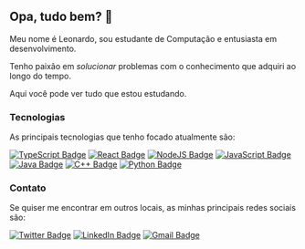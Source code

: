 ## Opa, tudo bem? 👋

Meu nome é Leonardo, sou estudante de Computação e entusiasta em desenvolvimento.

Tenho paixão em *_solucionar_* problemas com o conhecimento que adquiri ao longo do tempo.

Aqui você pode ver tudo que estou estudando.

### Tecnologias

As principais tecnologias que tenho focado atualmente são: 

[![TypeScript Badge](https://img.shields.io/badge/TypeScript-007ACC?style=for-the-badge&logo=typescript&logoColor=white)](https://github.com/lhleonardo?tab=repositories&q=&type=&language=typescript)
[![React Badge](https://img.shields.io/badge/React-20232A?style=for-the-badge&logo=react&logoColor=61DAFB)](https://github.com/lhleonardo?tab=repositories)
[![NodeJS Badge](https://img.shields.io/badge/Node.js-43853D?style=for-the-badge&logo=node.js&logoColor=white)](https://github.com/lhleonardo?tab=repositories&q=&type=&language=typescript)
[![JavaScript Badge](https://img.shields.io/badge/JavaScript-323330?style=for-the-badge&logo=javascript&logoColor=F7DF1E)](https://github.com/lhleonardo?tab=repositories&q=&type=&language=javascript)
[![Java Badge](https://img.shields.io/badge/Java-ED8B00?style=for-the-badge&logo=java&logoColor=white)](https://github.com/lhleonardo?tab=repositories&q=&type=&language=java)
[![C++ Badge](https://img.shields.io/badge/C%2B%2B-00599C?style=for-the-badge&logo=c%2B%2B&logoColor=white)](https://github.com/lhleonardo?tab=repositories&q=&type=&language=c%2B%2B)
[![Python Badge](https://img.shields.io/badge/Python-14354C?style=for-the-badge&logo=python&logoColor=white)](https://github.com/lhleonardo?tab=repositories&q=&type=&language=python)

### Contato

Se quiser me encontrar em outros locais, as minhas principais redes sociais são:

[![Twitter Badge](https://img.shields.io/badge/Instagram-E4405F?style=for-the-badge&logo=instagram&logoColor=white)](https://instagram.com/lhleonardo)
[![LinkedIn Badge](https://img.shields.io/badge/LinkedIn-0077B5?style=for-the-badge&logo=linkedin&logoColor=white)](https://www.linkedin.com/in/leonardohbraz/)
[![Gmail Badge](https://img.shields.io/badge/Gmail-D14836?style=for-the-badge&logo=gmail&logoColor=white)](mailto:lhleonardo05@gmail.com)
